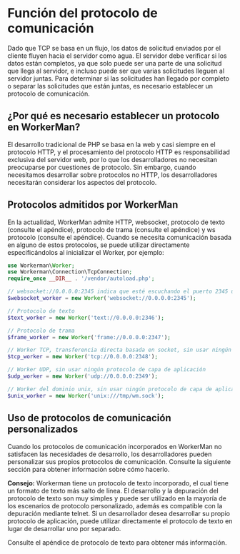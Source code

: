 # Función del protocolo de comunicación
Dado que TCP se basa en un flujo, los datos de solicitud enviados por el cliente fluyen hacia el servidor como agua. El servidor debe verificar si los datos están completos, ya que solo puede ser una parte de una solicitud que llega al servidor, e incluso puede ser que varias solicitudes lleguen al servidor juntas. Para determinar si las solicitudes han llegado por completo o separar las solicitudes que están juntas, es necesario establecer un protocolo de comunicación.

## ¿Por qué es necesario establecer un protocolo en WorkerMan?
El desarrollo tradicional de PHP se basa en la web y casi siempre en el protocolo HTTP, y el procesamiento del protocolo HTTP es responsabilidad exclusiva del servidor web, por lo que los desarrolladores no necesitan preocuparse por cuestiones de protocolo. Sin embargo, cuando necesitamos desarrollar sobre protocolos no HTTP, los desarrolladores necesitarán considerar los aspectos del protocolo.

## Protocolos admitidos por WorkerMan
En la actualidad, WorkerMan admite HTTP, websocket, protocolo de texto (consulte el apéndice), protocolo de trama (consulte el apéndice) y ws protocolo (consulte el apéndice). Cuando se necesita comunicación basada en alguno de estos protocolos, se puede utilizar directamente especificándolos al inicializar el Worker, por ejemplo:
```php
use Workerman\Worker;
use Workerman\Connection\TcpConnection;
require_once __DIR__ . '/vendor/autoload.php';

// websocket://0.0.0.0:2345 indica que esté escuchando el puerto 2345 utilizando el protocolo websocket
$websocket_worker = new Worker('websocket://0.0.0.0:2345');

// Protocolo de texto
$text_worker = new Worker('text://0.0.0.0:2346');

// Protocolo de trama
$frame_worker = new Worker('frame://0.0.0.0:2347');

// Worker TCP, transferencia directa basada en socket, sin usar ningún protocolo de capa de aplicación
$tcp_worker = new Worker('tcp://0.0.0.0:2348');

// Worker UDP, sin usar ningún protocolo de capa de aplicación
$udp_worker = new Worker('udp://0.0.0.0:2349');

// Worker del dominio unix, sin usar ningún protocolo de capa de aplicación
$unix_worker = new Worker('unix:///tmp/wm.sock');

```

## Uso de protocolos de comunicación personalizados
Cuando los protocolos de comunicación incorporados en WorkerMan no satisfacen las necesidades de desarrollo, los desarrolladores pueden personalizar sus propios protocolos de comunicación. Consulte la siguiente sección para obtener información sobre cómo hacerlo.

**Consejo:**
Workerman tiene un protocolo de texto incorporado, el cual tiene un formato de texto más salto de línea. El desarrollo y la depuración del protocolo de texto son muy simples y puede ser utilizado en la mayoría de los escenarios de protocolo personalizado, además es compatible con la depuración mediante telnet. Si un desarrollador desea desarrollar su propio protocolo de aplicación, puede utilizar directamente el protocolo de texto en lugar de desarrollar uno por separado.

Consulte el apéndice de protocolo de texto para obtener más información.
